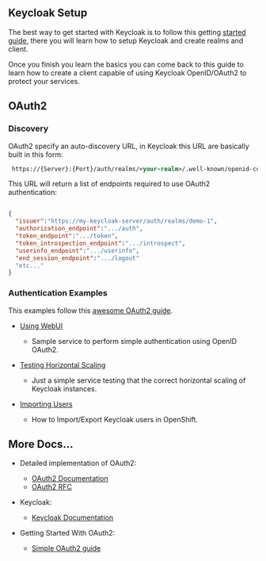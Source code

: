 ## Keycloak Setup

The best way to get started with Keycloak is to follow this getting [started guide](https://www.keycloak.org/docs/latest/getting_started/index.html#_install-boot), there you will learn how to setup Keycloak and create realms and client.

Once you finish you learn the basics you can come back to this guide to learn how to create a client capable of using Keycloak OpenID/OAuth2 to protect your services.


## OAuth2

### Discovery

OAuth2 specify an auto-discovery URL, in Keycloak this URL are basically built in this form:

```xml
 https://{Server}:{Port}/auth/realms/<your-realm>/.well-known/openid-configuration
```
This URL will return a list of endpoints required to use OAuth2 authentication:

```json

{
  "issuer":"https://my-keycloak-server/auth/realms/demo-1",
  "authorization_endpoint":".../auth",
  "token_endpoint":".../token",
  "token_introspection_endpoint":".../introspect",
  "userinfo_endpoint":".../userinfo",
  "end_session_endpoint":".../logout"
  "etc..."
}
```


### Authentication Examples

This examples follow this [awesome OAuth2 guide](https://aaronparecki.com/oauth-2-simplified/).


- [Using WebUI](https://github.com/cesarvr/keycloak/tree/master/web-ui)
    - Sample service to perform simple authentication using OpenID OAuth2.

- [Testing Horizontal Scaling](https://github.com/cesarvr/keycloak-examples/tree/master/robot)
    - Just a simple service testing that the correct horizontal scaling of Keycloak instances.

- [Importing Users](https://github.com/cesarvr/keycloak-examples/tree/master/import-export)
    - How to Import/Export Keycloak users in OpenShift. 
  


## More Docs...

- Detailed implementation of OAuth2:
  - [OAuth2 Documentation](https://www.oauth.com/)
  - [OAuth2 RFC](https://tools.ietf.org/html/rfc6749)

- Keycloak:
  - [Keycloak Documentation](https://www.keycloak.org/docs/2.5/getting_started/index.html)
  
  
- Getting Started With OAuth2:
  - [Simple OAuth2 guide](https://aaronparecki.com/oauth-2-simplified/)
